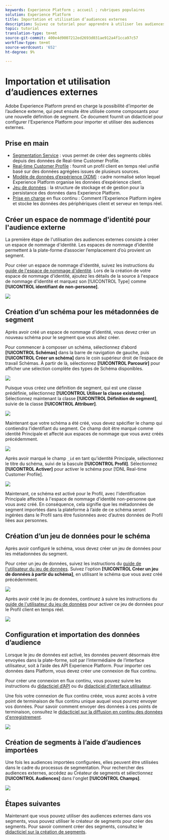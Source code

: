```yaml
---
keywords: Experience Platform ; accueil ; rubriques populaires
solution: Experience Platform
title: Importation et utilisation d’audiences externes
description: Suivez ce tutoriel pour apprendre à utiliser les audiences externes avec Adobe Experience Platform.
topic: tutorial
translation-type: tm+mt
source-git-commit: 400e4d9007212ed2693d031ae912a4f1cca97c57
workflow-type: tm+mt
source-wordcount: '652'
ht-degree: 9%

---
```



# Importation et utilisation d’audiences externes

Adobe Experience Platform prend en charge la possibilité d’importer de l’audience externe, qui peut ensuite être utilisée comme composants pour une nouvelle définition de segment. Ce document fournit un didacticiel pour configurer l&#39;Experience Platform pour importer et utiliser des audiences externes.

## Prise en main

- [Segmentation Service](../home.md) : vous permet de créer des segments ciblés depuis des données de Real-time Customer Profile.
- [Real-time Customer Profile](../../profile/home.md) : fournit un profil client en temps réel unifié basé sur des données agrégées issues de plusieurs sources.
- [Modèle de données d’expérience (XDM)](../../xdm/home.md) : cadre normalisé selon lequel Experience Platform organise les données d’expérience client.
- [Jeu de données](../../catalog/datasets/overview.md) : la structure de stockage et de gestion pour la persistance des données dans Experience Platform.
- [Prise en charge](../../ingestion/streaming-ingestion/overview.md) en flux continu : Comment l’Experience Platform ingère et stocke les données des périphériques client et serveur en temps réel.

## Créer un espace de nommage d&#39;identité pour l&#39;audience externe

La première étape de l&#39;utilisation des audiences externes consiste à créer un espace de nommage d&#39;identité. Les espaces de nommage d’identité permettent à la plate-forme d’associer l’emplacement d’où provient un segment.

Pour créer un espace de nommage d&#39;identité, suivez les instructions du [guide de l&#39;espace de nommage d&#39;identité](../../identity-service/namespaces.md#manage-namespaces). Lors de la création de votre espace de nommage d&#39;identité, ajoutez les détails de la source à l&#39;espace de nommage d&#39;identité et marquez son [!UICONTROL Type] comme **[!UICONTROL identifiant de non-personne]**.

![](../images/tutorials/external-audiences/identity-namespace-info.png)

## Création d’un schéma pour les métadonnées de segment

Après avoir créé un espace de nommage d’identité, vous devez créer un nouveau schéma pour le segment que vous allez créer.

Pour commencer à composer un schéma, sélectionnez d’abord **[!UICONTROL Schémas]** dans la barre de navigation de gauche, puis **[!UICONTROL Créer un schéma]** dans le coin supérieur droit de l’espace de travail Schémas. À partir de là, sélectionnez **[!UICONTROL Parcourir]** pour afficher une sélection complète des types de Schéma disponibles.

![](../images/tutorials/external-audiences/create-schema-browse.png)

Puisque vous créez une définition de segment, qui est une classe prédéfinie, sélectionnez **[!UICONTROL Utiliser la classe existante]**. Sélectionnez maintenant la classe **[!UICONTROL Définition de segment]**, suivie de la classe **[!UICONTROL Attribuer]**.

![](../images/tutorials/external-audiences/assign-class.png)

Maintenant que votre schéma a été créé, vous devez spécifier le champ qui contiendra l’identifiant du segment. Ce champ doit être marqué comme identité Principale et affecté aux espaces de nommage que vous avez créés précédemment.

![](../images/tutorials/external-audiences/mark-primary-identifier.png)

Après avoir marqué le champ `_id` en tant qu&#39;identité Principale, sélectionnez le titre du schéma, suivi de la bascule **[!UICONTROL Profil]**. Sélectionnez **[!UICONTROL Activer]** pour activer le schéma pour [!DNL Real-time Customer Profile].

![](../images/tutorials/external-audiences/schema-profile.png)

Maintenant, ce schéma est activé pour le Profil, avec l&#39;identification Principale affectée à l&#39;espace de nommage d&#39;identité non-personne que vous avez créé. En conséquence, cela signifie que les métadonnées de segment importées dans la plateforme à l’aide de ce schéma seront ingérées dans le Profil sans être fusionnées avec d’autres données de Profil liées aux personnes.

## Création d’un jeu de données pour le schéma

Après avoir configuré le schéma, vous devez créer un jeu de données pour les métadonnées du segment.

Pour créer un jeu de données, suivez les instructions du [guide de l&#39;utilisateur du jeu de données](../../catalog/datasets/user-guide.md#create). Suivez l&#39;option **[!UICONTROL Créer un jeu de données à partir du schéma]**, en utilisant le schéma que vous avez créé précédemment.

![](../images/tutorials/external-audiences/select-schema.png)

Après avoir créé le jeu de données, continuez à suivre les instructions du [guide de l&#39;utilisateur du jeu de données](../../catalog/datasets/user-guide.md#enable-profile) pour activer ce jeu de données pour le Profil client en temps réel.

![](../images/tutorials/external-audiences/dataset-profile.png)

## Configuration et importation des données d’audience

Lorsque le jeu de données est activé, les données peuvent désormais être envoyées dans la plate-forme, soit par l’intermédiaire de l’interface utilisateur, soit à l’aide des API Experience Platform. Pour importer ces données dans Platform, vous devez créer une connexion de flux continu.

Pour créer une connexion en flux continu, vous pouvez suivre les instructions du [didacticiel d’API](../../sources/tutorials/api/create/streaming/http.md) ou du [didacticiel d’interface utilisateur](../../sources/tutorials/ui/create/streaming/http.md).

Une fois votre connexion de flux continu créée, vous aurez accès à votre point de terminaison de flux continu unique auquel vous pourrez envoyer vos données. Pour savoir comment envoyer des données à ces points de terminaison, consultez le [didacticiel sur la diffusion en continu des données d&#39;enregistrement](../../ingestion/tutorials/streaming-record-data.md#ingest-data).

![](../images/tutorials/external-audiences/get-streaming-endpoint.png)

## Création de segments à l’aide d’audiences importées

Une fois les audiences importées configurées, elles peuvent être utilisées dans le cadre du processus de segmentation. Pour rechercher des audiences externes, accédez au Créateur de segments et sélectionnez **[!UICONTROL Audiences]** dans l&#39;onglet **[!UICONTROL Champs]**.

![](../images/tutorials/external-audiences/external-audiences.png)

## Étapes suivantes

Maintenant que vous pouvez utiliser des audiences externes dans vos segments, vous pouvez utiliser le créateur de segments pour créer des segments. Pour savoir comment créer des segments, consultez le [didacticiel sur la création de segments](./create-a-segment.md).